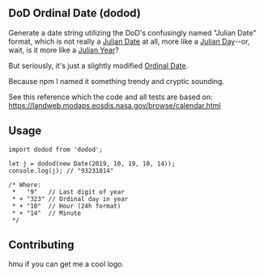 ## DoD Ordinal Date (dodod)

Generate a date string utilizing the DoD's confusingly named "Julian Date" format, which is not really a [Julian Date]() at all, more like a [Julian Day](https://en.wikipedia.org/wiki/Julian_day)--or, wait, is it more like a [Julian Year](https://en.wikipedia.org/wiki/Julian_year_(astronomy))?

But seriously, it's just a slightly modified [Ordinal Date](https://en.wikipedia.org/wiki/Ordinal_date).

Because npm I named it something trendy and cryptic sounding.

See this reference which the code and all tests are based on: https://landweb.modaps.eosdis.nasa.gov/browse/calendar.html

## Usage

```
import dodod from 'dodod';

let j = dodod(new Date(2019, 10, 19, 10, 14));
console.log(j); // "93231014"

/* Where:
 *   "9"   // Last digit of year
 * + "323" // Ordinal day in year
 * + "10"  // Hour (24h format)
 * + "14"  // Minute
 */
```

## Contributing

hmu if you can get me a cool logo.
